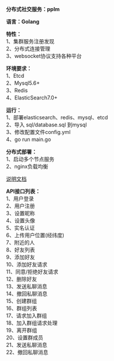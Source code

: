 **分布式社交服务：ppIm**<br>

**语言：Golang**

**特性：**<br>
1、集群服务注册发现<br>
2、分布式连接管理<br>
3、websocket协议支持各种平台<br>

**环境要求：**<br>
1、Etcd<br>
2、Mysql5.6+<br>
3、Redis<br>
4、ElasticSearch7.0+<br>

**运行：**<br>
1、部署elasticsearch、redis、mysql、etcd<br>
2、导入 sql/database.sql 到mysql<br>
3、修改配置文件config.yml<br>
4、go run main.go<br>

**分布式部署：**<br>
1、启动多个节点服务<br>
2、nginx负载均衡<br>

 [说明文档](doc.md)

**API接口列表：**<br>
1、用户登录<br>
2、用户注册<br>
3、设置昵称<br>
4、设置头像<br>
5、实名认证<br>
6、上传用户位置(经纬度)<br>
7、附近的人<br>
8、好友列表<br>
9、添加好友<br>
10、添加好友请求<br>
11、同意/拒绝好友请求<br>
12、删除好友<br>
13、发送私聊消息<br>
14、撤回私聊消息<br>
15、创建群组<br>
16、群组列表<br>
17、请求加入群组<br>
18、加入群组请求处理<br>
19、离开群组<br>
20、设置群成员<br>
21、发送私聊消息<br>
22、撤回私聊消息<br>


